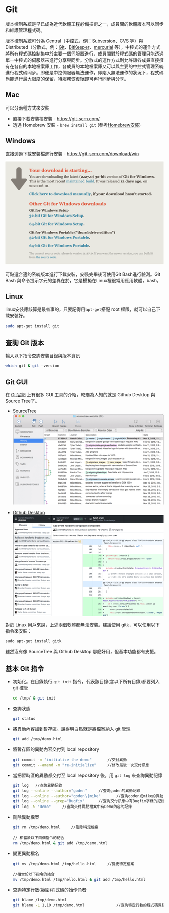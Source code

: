# Git

版本控制系統是早已成為近代軟體工程必備技術之一，成員間的軟體版本可以同步和維護管理程式碼。

版本控制系統可分為 Central（中控式，例：[Subversion](https://zh.wikipedia.org/wiki/Subversion)、[CVS](https://zh.wikipedia.org/wiki/協作版本系統) 等）與 Distributed（分散式，例：[Git](https://git-scm.com/)、[BitKeeper](https://blog.techbridge.cc/2018/01/17/learning-programming-and-coding-with-python-git-and-github-tutorial/BitKeeper)、[mercurial](https://zh.wikipedia.org/zh-tw/Mercurial) 等），中控式的運作方式將所有程式碼控制集中於主要一個伺服器進行，成員間對於程式碼的管理只能透過單一中控式的伺服器來進行分享與同步。分散式的運作方式則允許讓各成員直接擁有在各自的本地檔案庫工作，各成員的本地檔案庫又可以與主要的中控式管理系統進行程式碼同步。即便是中控伺服器無法運作，即陷入無法運作的狀況下，程式碼尚能進行最大限度的保留，待服務恢復後即可再行同步與分享。

## Mac

可以分兩種方式來安裝

- 直接下載安裝檔安裝 - https://git-scm.com/
- 透過 Homebrew 安裝 - `brew install git` (參考[Homebrew安裝](../Homebrew/README.md))

## Windows

直接透過下載安裝檔進行安裝 - https://git-scm.com/download/win

![image-20200614125611523](../captures/image-20200614125611523.png)

可點選合適的系統版本進行下載安裝，安裝完畢後可使用Git Bash進行驗測。Git Bash 與命令提示字元的差異在於，它是模擬在Linux裡很常用應用軟體，bash。

## Linux

linux安裝應該算是最省事的，只要記得用`apt-get`搭配 root 權限，就可以自己下載安裝好。

```bash
sudo apt-get install git
```

## 查詢 Git 版本

輸入以下指令查詢安裝目錄與版本資訊

```bash
which git & git —version
```

## Git GUI

在 [Git官網](https://git-scm.com/downloads/guis) 上有很多 GUI 工具的介紹，較廣為人知的就是 Github Desktop 與 Source Tree了。

- [SourceTree](https://www.sourcetreeapp.com/)
  ![image-20200614131822725](../captures/image-20200614131822725.png)

- [Github Desktop](https://desktop.github.com/)
  ![image-20200614132031437](../captures/image-20200614132031437.png)

對於 Linux 用戶來說，上述兩個軟體都無法安裝。建議使用 gitk，可以使用以下指令來安裝：

```
sudo apt-get install gitk
```

雖然沒有像 SourceTree 與 Github Desktop 那麼好用，但基本功能都有支援。

## 基本 Git 指令

- 初始化。在目錄執行 `git init` 指令，代表該目錄(含以下所有目錄)都要列入 git 控管

  ```bash
  cd /tmp/ & git init
  ```

- 查詢狀態

  ```bash
  git status
  ```

- 將異動內容加到暫存區。說得明白點就是將檔案納入 git 管理

  ```bash
  git add /tmp/demo.html
  ```

- 將暫存區的異動內容交付到 local repository

  ```bash
  git commit -m "initialize the demo"		//交付異動
  git commit --amend -m "re-initialize"		//修改最後一次交付訊息
  ```

- 當把暫時區的異動都交付至 local repository 後，用 `git log` 來查詢異動記錄

  ```bash
  git log 	//查詢異動記錄
  git log --online --author="goden"		//查詢goden的異動記錄
  git log --online --author="goden\|mike"		//查詢goden或mike的異動記錄
  git log --online --grep="Bugfix"		//查詢交付訊息中有Bugfix字樣的記錄
  git log -S "Demo"		//查詢交付異動檔案中有Demo內容的記錄
  ```

- 刪除異動檔案

  ```bash
  git rm /tmp/demo.html		//刪除特定檔案
  
  // 相當於以下兩個指令的結合
  rm /tmp/demo.html & git add /tmp/demo.html
  ```

- 變更異動檔名

  ```bash
  git mv /tmp/demo.html	/tmp/hello.html		//變更特定檔案
  
  //相當於以下指令的結合
  mv /tmp/demo.html /tmp/hello.html & git add /tmp/hello.html
  ```

- 查詢特定行數(範圍)程式碼的始作俑者

  ```bash
  git blame /tmp/demo.html
  git blame -L 1,10 /tmp/demo.html				//查詢特定行數的程式碼異動記錄
  ```